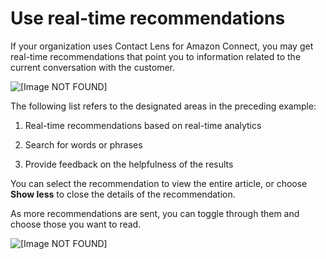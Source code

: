# Use real\-time recommendations<a name="use-realtime-recommendations"></a>

If your organization uses Contact Lens for Amazon Connect, you may get real\-time recommendations that point you to information related to the current conversation with the customer\.  

![\[Image NOT FOUND\]](http://docs.aws.amazon.com/connect/latest/adminguide/images/wisdom-concepts-intro.png)

The following list refers to the designated areas in the preceding example:

1. Real\-time recommendations based on real\-time analytics

1. Search for words or phrases

1. Provide feedback on the helpfulness of the results

You can select the recommendation to view the entire article, or choose **Show less** to close the details of the recommendation\. 

As more recommendations are sent, you can toggle through them and choose those you want to read\.

![\[Image NOT FOUND\]](http://docs.aws.amazon.com/connect/latest/adminguide/images/wisdom-show-less.png)